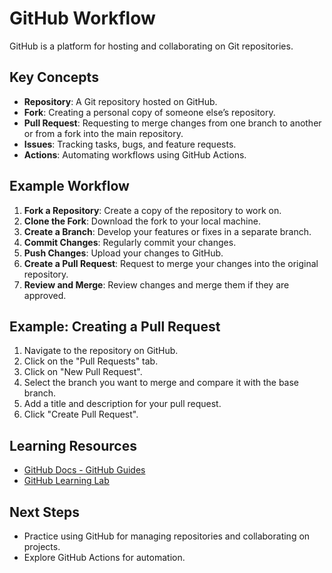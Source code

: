# GitHub Workflow

GitHub is a platform for hosting and collaborating on Git repositories.

## Key Concepts
- **Repository**: A Git repository hosted on GitHub.
- **Fork**: Creating a personal copy of someone else’s repository.
- **Pull Request**: Requesting to merge changes from one branch to another or from a fork into the main repository.
- **Issues**: Tracking tasks, bugs, and feature requests.
- **Actions**: Automating workflows using GitHub Actions.

## Example Workflow
1. **Fork a Repository**: Create a copy of the repository to work on.
2. **Clone the Fork**: Download the fork to your local machine.
3. **Create a Branch**: Develop your features or fixes in a separate branch.
4. **Commit Changes**: Regularly commit your changes.
5. **Push Changes**: Upload your changes to GitHub.
6. **Create a Pull Request**: Request to merge your changes into the original repository.
7. **Review and Merge**: Review changes and merge them if they are approved.

## Example: Creating a Pull Request
1. Navigate to the repository on GitHub.
2. Click on the "Pull Requests" tab.
3. Click on "New Pull Request".
4. Select the branch you want to merge and compare it with the base branch.
5. Add a title and description for your pull request.
6. Click "Create Pull Request".

## Learning Resources
- [GitHub Docs - GitHub Guides](https://guides.github.com/)
- [GitHub Learning Lab](https://lab.github.com/)

## Next Steps
- Practice using GitHub for managing repositories and collaborating on projects.
- Explore GitHub Actions for automation.
